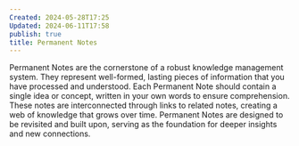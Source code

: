 ```yaml
---
Created: 2024-05-28T17:25
Updated: 2024-06-11T17:58
publish: true
title: Permanent Notes
---
```

Permanent Notes are the cornerstone of a robust knowledge management system. They represent well-formed, lasting pieces of information that you have processed and understood. Each Permanent Note should contain a single idea or concept, written in your own words to ensure comprehension. These notes are interconnected through links to related notes, creating a web of knowledge that grows over time. Permanent Notes are designed to be revisited and built upon, serving as the foundation for deeper insights and new connections.